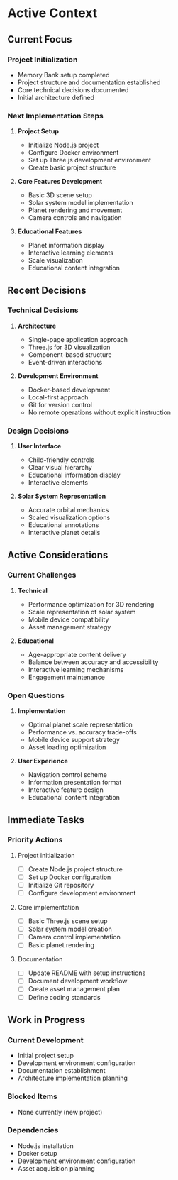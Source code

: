 # Active Context

## Current Focus

### Project Initialization

- Memory Bank setup completed
- Project structure and documentation established
- Core technical decisions documented
- Initial architecture defined

### Next Implementation Steps

1. **Project Setup**

   - Initialize Node.js project
   - Configure Docker environment
   - Set up Three.js development environment
   - Create basic project structure

2. **Core Features Development**

   - Basic 3D scene setup
   - Solar system model implementation
   - Planet rendering and movement
   - Camera controls and navigation

3. **Educational Features**
   - Planet information display
   - Interactive learning elements
   - Scale visualization
   - Educational content integration

## Recent Decisions

### Technical Decisions

1. **Architecture**

   - Single-page application approach
   - Three.js for 3D visualization
   - Component-based structure
   - Event-driven interactions

2. **Development Environment**
   - Docker-based development
   - Local-first approach
   - Git for version control
   - No remote operations without explicit instruction

### Design Decisions

1. **User Interface**

   - Child-friendly controls
   - Clear visual hierarchy
   - Educational information display
   - Interactive elements

2. **Solar System Representation**
   - Accurate orbital mechanics
   - Scaled visualization options
   - Educational annotations
   - Interactive planet details

## Active Considerations

### Current Challenges

1. **Technical**

   - Performance optimization for 3D rendering
   - Scale representation of solar system
   - Mobile device compatibility
   - Asset management strategy

2. **Educational**
   - Age-appropriate content delivery
   - Balance between accuracy and accessibility
   - Interactive learning mechanisms
   - Engagement maintenance

### Open Questions

1. **Implementation**

   - Optimal planet scale representation
   - Performance vs. accuracy trade-offs
   - Mobile device support strategy
   - Asset loading optimization

2. **User Experience**
   - Navigation control scheme
   - Information presentation format
   - Interactive feature design
   - Educational content integration

## Immediate Tasks

### Priority Actions

1. Project initialization

   - [ ] Create Node.js project structure
   - [ ] Set up Docker configuration
   - [ ] Initialize Git repository
   - [ ] Configure development environment

2. Core implementation

   - [ ] Basic Three.js scene setup
   - [ ] Solar system model creation
   - [ ] Camera control implementation
   - [ ] Basic planet rendering

3. Documentation
   - [ ] Update README with setup instructions
   - [ ] Document development workflow
   - [ ] Create asset management plan
   - [ ] Define coding standards

## Work in Progress

### Current Development

- Initial project setup
- Development environment configuration
- Documentation establishment
- Architecture implementation planning

### Blocked Items

- None currently (new project)

### Dependencies

- Node.js installation
- Docker setup
- Development environment configuration
- Asset acquisition planning

